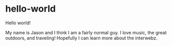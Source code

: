 # hello-world

Hello world!

My name is Jason and I think I am a fairly normal guy. I love music, the great outdoors, and traveling!
Hopefully I can learn more about the interwebz.
